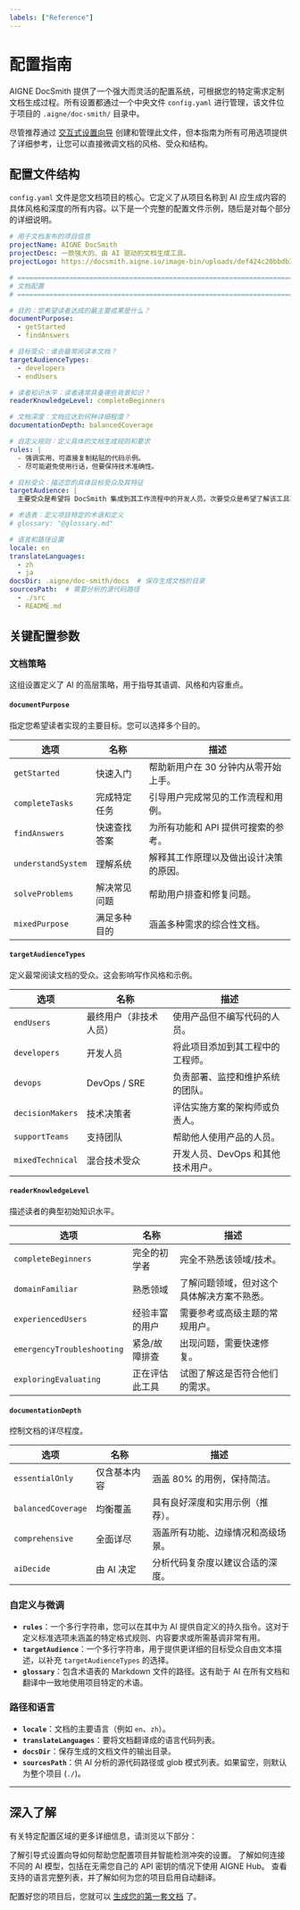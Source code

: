 ```yaml
---
labels: ["Reference"]
---
```


# 配置指南

AIGNE DocSmith 提供了一个强大而灵活的配置系统，可根据您的特定需求定制文档生成过程。所有设置都通过一个中央文件 `config.yaml` 进行管理，该文件位于项目的 `.aigne/doc-smith/` 目录中。

尽管推荐通过 [交互式设置向导](./configuration-interactive-setup.md) 创建和管理此文件，但本指南为所有可用选项提供了详细参考，让您可以直接微调文档的风格、受众和结构。

## 配置文件结构

`config.yaml` 文件是您文档项目的核心。它定义了从项目名称到 AI 应生成内容的具体风格和深度的所有内容。以下是一个完整的配置文件示例，随后是对每个部分的详细说明。

```yaml config.yaml icon=mdi:file-cog-outline
# 用于文档发布的项目信息
projectName: AIGNE DocSmith
projectDesc: 一款强大的、由 AI 驱动的文档生成工具。
projectLogo: https://docsmith.aigne.io/image-bin/uploads/def424c20bbdb3c77483894fe0e22819.png

# =============================================================================
# 文档配置
# =============================================================================

# 目的：您希望读者达成的最主要成果是什么？
documentPurpose:
  - getStarted
  - findAnswers

# 目标受众：谁会最常阅读本文档？
targetAudienceTypes:
  - developers
  - endUsers

# 读者知识水平：读者通常具备哪些背景知识？
readerKnowledgeLevel: completeBeginners

# 文档深度：文档应达到何种详细程度？
documentationDepth: balancedCoverage

# 自定义规则：定义具体的文档生成规则和要求
rules: |
  - 强调实用、可直接复制粘贴的代码示例。
  - 尽可能避免使用行话，但要保持技术准确性。

# 目标受众：描述您的具体目标受众及其特征
targetAudience: |
  主要受众是希望将 DocSmith 集成到其工作流程中的开发人员。次要受众是希望了解该工具功能的非技术用户。

# 术语表：定义项目特定的术语和定义
# glossary: "@glossary.md"

# 语言和路径设置
locale: en
translateLanguages:
  - zh
  - ja
docsDir: .aigne/doc-smith/docs  # 保存生成文档的目录
sourcesPath:  # 需要分析的源代码路径
  - ./src
  - README.md
```

## 关键配置参数

### 文档策略

这组设置定义了 AI 的高层策略，用于指导其语调、风格和内容重点。

#### `documentPurpose`
指定您希望读者实现的主要目标。您可以选择多个目的。

| 选项 | 名称 | 描述 |
|---|---|---|
| `getStarted` | 快速入门 | 帮助新用户在 30 分钟内从零开始上手。 |
| `completeTasks` | 完成特定任务 | 引导用户完成常见的工作流程和用例。 |
| `findAnswers` | 快速查找答案 | 为所有功能和 API 提供可搜索的参考。 |
| `understandSystem` | 理解系统 | 解释其工作原理以及做出设计决策的原因。 |
| `solveProblems` | 解决常见问题 | 帮助用户排查和修复问题。 |
| `mixedPurpose` | 满足多种目的 | 涵盖多种需求的综合性文档。 |

#### `targetAudienceTypes`
定义最常阅读文档的受众。这会影响写作风格和示例。

| 选项 | 名称 | 描述 |
|---|---|---|
| `endUsers` | 最终用户（非技术人员） | 使用产品但不编写代码的人员。 |
| `developers` | 开发人员 | 将此项目添加到其工程中的工程师。 |
| `devops` | DevOps / SRE | 负责部署、监控和维护系统的团队。 |
| `decisionMakers` | 技术决策者 | 评估实施方案的架构师或负责人。 |
| `supportTeams` | 支持团队 | 帮助他人使用产品的人员。 |
| `mixedTechnical` | 混合技术受众 | 开发人员、DevOps 和其他技术用户。 |

#### `readerKnowledgeLevel`
描述读者的典型初始知识水平。

| 选项 | 名称 | 描述 |
|---|---|---|
| `completeBeginners` | 完全的初学者 | 完全不熟悉该领域/技术。 |
| `domainFamiliar` | 熟悉领域 | 了解问题领域，但对这个具体解决方案不熟悉。 |
| `experiencedUsers` | 经验丰富的用户 | 需要参考或高级主题的常规用户。 |
| `emergencyTroubleshooting` | 紧急/故障排查 | 出现问题，需要快速修复。 |
| `exploringEvaluating` | 正在评估此工具 | 试图了解这是否符合他们的需求。 |

#### `documentationDepth`
控制文档的详尽程度。

| 选项 | 名称 | 描述 |
|---|---|---|
| `essentialOnly` | 仅含基本内容 | 涵盖 80% 的用例，保持简洁。 |
| `balancedCoverage` | 均衡覆盖 | 具有良好深度和实用示例（推荐）。 |
| `comprehensive` | 全面详尽 | 涵盖所有功能、边缘情况和高级场景。 |
| `aiDecide` | 由 AI 决定 | 分析代码复杂度以建议合适的深度。 |

### 自定义与微调

- **`rules`**：一个多行字符串，您可以在其中为 AI 提供自定义的持久指令。这对于定义标准选项未涵盖的特定格式规则、内容要求或所需基调非常有用。
- **`targetAudience`**：一个多行字符串，用于提供更详细的目标受众自由文本描述，以补充 `targetAudienceTypes` 的选择。
- **`glossary`**：包含术语表的 Markdown 文件的路径。这有助于 AI 在所有文档和翻译中一致地使用项目特定的术语。

### 路径和语言

- **`locale`**：文档的主要语言（例如 `en`、`zh`）。
- **`translateLanguages`**：要将文档翻译成的语言代码列表。
- **`docsDir`**：保存生成的文档文件的输出目录。
- **`sourcesPath`**：供 AI 分析的源代码路径或 glob 模式列表。如果留空，则默认为整个项目 (`./`)。

---

## 深入了解

有关特定配置区域的更多详细信息，请浏览以下部分：

<x-cards data-columns="3">
  <x-card data-title="交互式设置" data-icon="lucide:wand-2" data-href="/configuration/interactive-setup">
    了解引导式设置向导如何帮助您配置项目并智能检测冲突的设置。
  </x-card>
  <x-card data-title="LLM 设置" data-icon="lucide:brain-circuit" data-href="/configuration/llm-setup">
    了解如何连接不同的 AI 模型，包括在无需您自己的 API 密钥的情况下使用 AIGNE Hub。
  </x-card>
  <x-card data-title="语言支持" data-icon="lucide:languages" data-href="/configuration/language-support">
    查看支持的语言完整列表，并了解如何为您的项目启用自动翻译。
  </x-card>
</x-cards>

配置好您的项目后，您就可以 [生成您的第一套文档](./features-generate-documentation.md) 了。
